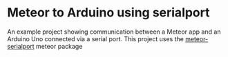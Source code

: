 # Meteor to Arduino using serialport

An example project showing communication between a Meteor app and an Arduino Uno connected via a serial port. This project uses the [meteor-serialport](https://github.com/HumulusMaximus/meteor-serialport) meteor package

